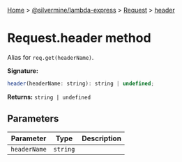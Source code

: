 [Home](./index) &gt; [@silvermine/lambda-express](./lambda-express.md) &gt; [Request](./lambda-express.request.md) &gt; [header](./lambda-express.request.header.md)

# Request.header method

Alias for `req.get(headerName)`<!-- -->.

**Signature:**
```javascript
header(headerName: string): string | undefined;
```
**Returns:** `string | undefined`

## Parameters

|  Parameter | Type | Description |
|  --- | --- | --- |
|  `headerName` | `string` |  |

